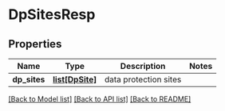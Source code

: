 # DpSitesResp

## Properties
Name | Type | Description | Notes
------------ | ------------- | ------------- | -------------
**dp_sites** | [**list[DpSite]**](DpSite.md) | data protection sites | 

[[Back to Model list]](../README.md#documentation-for-models) [[Back to API list]](../README.md#documentation-for-api-endpoints) [[Back to README]](../README.md)


